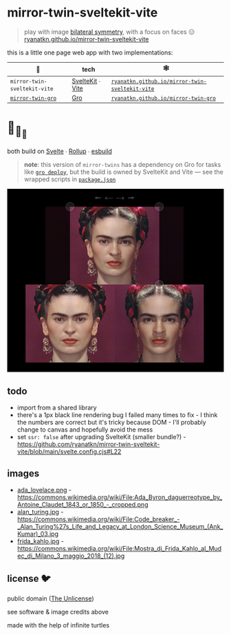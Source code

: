 # mirror-twin-sveltekit-vite

> play with image
> [bilateral symmetry](https://en.wikipedia.org/wiki/Symmetry_in_biology#Bilateral_symmetry),
> with a focus on faces 😑
> [ryanatkn.github.io/mirror-twin-sveltekit-vite](https://ryanatkn.github.io/mirror-twin-sveltekit-vite)

this is a little one page web app with two implementations:

| 🐢                                                               | tech                                                                                  | 🕸️                                                                                                       |
| ---------------------------------------------------------------- | ------------------------------------------------------------------------------------- | -------------------------------------------------------------------------------------------------------- |
| `mirror-twin-sveltekit-vite`                                     | [SvelteKit](https://github.com/sveltejs/kit) ∙ [Vite](https://github.com/vitejs/vite) | [`ryanatkn.github.io/mirror-twin-sveltekit-vite`](https://ryanatkn.github.io/mirror-twin-sveltekit-vite) |
| [`mirror-twin-gro`](https://github.com/ryanatkn/mirror-twin-gro) | [Gro](https://github.com/feltcoop/gro)                                                | [`ryanatkn.github.io/mirror-twin-gro`](https://ryanatkn.github.io/mirror-twin-gro)                       |

# :turtle:<sub>:turtle:</sub><sub><sub>:turtle:</sub></sub>

both build on [Svelte](https://github.com/sveltejs/svelte) ∙
[Rollup](https://github.com/rollup/rollup) ∙
[esbuild](https://github.com/evanw/esbuild)

> **note**: this version of `mirror-twins`
> has a dependency on Gro for tasks like
> [`gro deploy`](https://github.com/feltcoop/gro/blob/main/src/docs/deploy.md),
> but the build is owned by SvelteKit and Vite —
> see the wrapped scripts in [`package.json`](package.json)

![example screenshot of Frida Kahlo mirrored](src/static/images/screenshot_frida_mirrored.jpg)

## todo

- import from a shared library
- there's a 1px black line rendering bug I failed many times to fix -
  I think the numbers are correct but it's tricky because DOM -
  I'll probably change to canvas and hopefully avoid the mess
- set `ssr: false` after upgrading SvelteKit (smaller bundle?) -
  https://github.com/ryanatkn/mirror-twin-sveltekit-vite/blob/main/svelte.config.cjs#L22

## images

- [ada_lovelace.png](/src/static/images/ada_lovelace.png) -
  <https://commons.wikimedia.org/wiki/File:Ada_Byron_daguerreotype_by_Antoine_Claudet_1843_or_1850_-_cropped.png>
- [alan_turing.jpg](/src/static/images/alan_turing.jpg) -
  <https://commons.wikimedia.org/wiki/File:Code_breaker_-_Alan_Turing%27s_Life_and_Legacy_at_London_Science_Museum_(Ank_Kumar)_03.jpg>
- [frida_kahlo.jpg](/src/static/images/frida_kahlo.jpg) -
  <https://commons.wikimedia.org/wiki/File:Mostra_di_Frida_Kahlo_al_Mudec_di_Milano_3_maggio_2018_(12).jpg>

## license 🐦

public domain ([The Unlicense](license))

see software & image credits above

made with the help of infinite turtles
